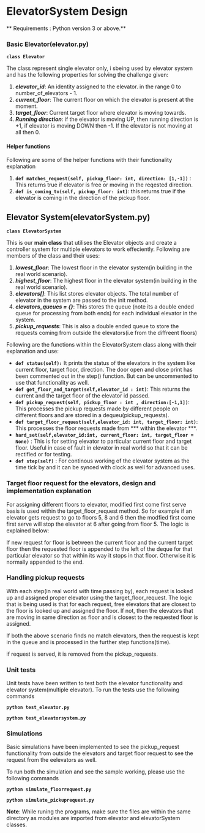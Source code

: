 # ElevatorSystem Design 
** Requirements : Python version 3 or above.**

### Basic Elevator(elevator.py)
**`class Elevator`**


The class represent single elevator only, i sbeing used by elevator system and has the following properties for solving the challenge given:

1. ***elevator_id***: An identity assigned to the elevator. in the range 0 to number_of_elevators - 1.
2. ***current_floor***: The current floor on which the elevator is present at the moment.
3. ***target_floor***: Current target floor where elevator is moving towards.
4. ***Running direction***: if the elevator is moving UP, then running direction is +1, if elevator is moving DOWN then -1. If the elevator is not moving at all then 0.

#### Helper functions 
Following are some of the helper functions with their functionality explanation

1. **`def matches_request(self, pickup_floor: int, direction: [1,-1])`** : This returns true if elevator is free or moving in the reqested direction.
2. **`def is_coming_to(self, pickup_floor: int)`**: this returns true if the elevator is coming in the direction of the pickup floor.


## Elevator System(elevatorSystem.py)
**`class ElevatorSystem`**

This is our **main class** that utilises the Elevator objects and create a controller system for multiple elevators to work effeciently. Following are members of the class and their uses:

1. ***lowest_floor***: The lowest floor in the elevator system(in building in the real world scenario).
2. ***highest_floor***: The highest floor in the elevator system(in building in the real world scenario).
3. ***elevators[]***: This list stores elevator objects. The total number of elevator in the system are passed to the init method.
4. ***elevators_queues = {}***: This stores the queue (note its a double ended queue for processing from both ends) for each individual elevator in the system.
5. ***pickup_requests***: This is also a double ended queue to store the requests coming from outside the elevators(i.e from the diffreent floors)

Following are the functions within the ElevatorSystem class along with their explanation and use:

* **`def status(self):`** It prints the status of the elevators in the system like current floor, target floor, direction. The door open and close print has been commented out in the step() function. But can be uncommented to use that functionality as well. 
* **`def get_floor_and_target(self,elevator_id : int)`**: This returns the current and the target floor of the elevator id passed.
* **`def pickup_request(self, pickup_floor : int , direction:[-1,1])`**: This processes the pickup requests made by different people on different floors and are stored in a dequeu(pickup_requests).
* **`def target_floor_request(self,elevator_id: int, target_floor: int)`**: This processes the floor requests made from *** within the elevator ***.
* **`hard_set(self,elevator_id:int, current_floor: int, target_floor = None)`** : This is for setting elevator to particular current floor and target floor. Useful in case of fault in elevator in real world so that it can be rectified or for testing.
* **`def step(self)`** : For continous working of the elevator system as the time tick by and it can be synced with clock as well for advanced uses.

### Target floor request for the elevators, design and implementation explanation

For assigning different floors to elevator, modified first come first serve basis is used within the target_floor_request method. So for example if an elevator gets request to go to floors 5, 8 and 6 then the modfied first come first serve will stop the elevator at 6 after going from floor 5. The logic is explained below: 

If new request for floor is between the current floor and the current target floor then the requested floor is appended to the left of the deque for that particular elevator so that within its way it stops in that floor. Otherwise it is normally appended to the end.

### Handling pickup requests

With each step(in real world with time passing by), each request is looked up and assigned proper elevator using the target_floor_request. The logic that is being used is that for each request, free elevators that are closest to the floor is looked up and assigned the floor. If not, then the elevators that are moving in same direction as floor and is closest to the requested floor is assigned.

If both the above scenario finds no match elevators, then the request is kept in the queue and is processed in the further step functions(time).

if request is served, it is removed from the pickup_requests.

### Unit tests

Unit tests have been written to test both the elevator functionality and elevator system(multiple elevator). To run the tests use the following commands 

**`python test_elevator.py`**

**`python test_elevatorsystem.py`**

### Simulations 

Basic simulations have been implemented to see the pickup_request functionality from outside the elevators and target floor request to see the request from the eelevators as well.

To run both the simulation and see the sample working, please use the following commands 

**`python simulate_floorrequest.py`**

**`python simulate_pickuprequest.py`**

**Note**: While runing the programs, make sure the files are within the same directory as modules are imported from elevator and elevatorSystem classes.
